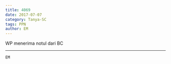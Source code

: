 ```yaml
---
title: 4069
date: 2017-07-07
category: Tanya-SC
tags: PPN
author: EM
---
```


WP menerima notul dari BC

---



`EM`
